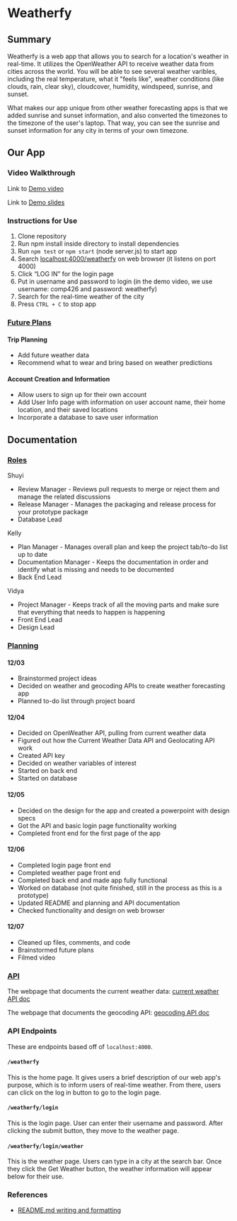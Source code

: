 # Weatherfy

## Summary 

Weatherfy is a web app that allows you to search for a location's weather in real-time. It utilizes the OpenWeather API to receive weather data from cities across the world. You will be able to see several weather varibles, including the real temperature, what it "feels like", weather conditions (like clouds, rain, clear sky), cloudcover, humidity, windspeed, sunrise, and sunset. 

What makes our app unique from other weather forecasting apps is that we added sunrise and sunset information, and also converted the timezones to the timezone of the user's laptop. That way, you can see the sunrise and sunset information for any city in terms of your own timezone.

## Our App

### Video Walkthrough

Link to [Demo video](https://www.youtube.com/watch?v=VICfSfzKCts&ab_channel=VR)

Link to [Demo slides](https://docs.google.com/presentation/d/1chkkYmoA3AEsBfhWS9rWX-g-OBA3enGbO928zLJ4X1s/edit?usp=sharing)

### Instructions for Use

1. Clone repository
2. Run npm install inside directory to install dependencies
3. Run `npm test` or `npm start` (node server.js) to start app
4. Search [localhost:4000/weatherfy](http://localhost:4000/weatherfy) on web browser (it listens on port 4000)
5. Click “LOG IN” for the login page
6. Put in username and password to login (in the demo video, we use username: comp426 and password: weatherfy)
7. Search for the real-time weather of the city
8. Press `CTRL + C` to stop app

### [Future Plans](https://github.com/comp426-2022-fall/a99-team-32/blob/main/docs/futureplans.md)

#### Trip Planning
- Add future weather data
- Recommend what to wear and bring based on weather predictions

#### Account Creation and Information
- Allow users to sign up for their own account
- Add User Info page with information on user account name, their home location, and their saved locations
- Incorporate a database to save user information

## Documentation

### [Roles](https://github.com/comp426-2022-fall/a99-team-32/blob/main/docs/roles.md)

Shuyi  
- Review Manager - Reviews pull requests to merge or reject them and manage the related discussions  
- Release Manager - Manages the packaging and release process for your prototype package  
- Database Lead  

Kelly  
- Plan Manager - Manages overall plan and keep the project tab/to-do list up to date  
- Documentation Manager - Keeps the documentation in order and identify what is missing and needs to be documented  
- Back End Lead  

Vidya  
- Project Manager - Keeps track of all the moving parts and make sure that everything that needs to happen is happening  
- Front End Lead  
- Design Lead  

### [Planning](https://github.com/comp426-2022-fall/a99-team-32/blob/main/docs/planning.md)

#### 12/03
- Brainstormed project ideas
- Decided on weather and geocoding APIs to create weather forecasting app
- Planned to-do list through project board

#### 12/04
- Decided on OpenWeather API, pulling from current weather data
- Figured out how the Current Weather Data API and Geolocating API work
- Created API key
- Decided on weather variables of interest
- Started on back end
- Started on database

#### 12/05
- Decided on the design for the app and created a powerpoint with design specs
- Got the API and basic login page functionality working
- Completed front end for the first page of the app

#### 12/06
- Completed login page front end
- Completed weather page front end
- Completed back end and made app fully functional
- Worked on database (not quite finished, still in the process as this is a prototype)
- Updated README and planning and API documentation
- Checked functionality and design on web browser

#### 12/07
- Cleaned up files, comments, and code
- Brainstormed future plans
- Filmed video

### [API](https://github.com/comp426-2022-fall/a99-team-32/blob/main/docs/api%20documentation.md)

The webpage that documents the current weather data: [current weather API doc](https://openweathermap.org/current)

The webpage that documents the geocoding API: [geocoding API doc](https://openweathermap.org/api/geocoding-api)

### API Endpoints
These are endpoints based off of `localhost:4000`.

#### `/weatherfy`

This is the home page. It gives users a brief description of our web app's purpose, which is to inform users of real-time weather.
From there, users can click on the log in button to go to the login page.

#### `/weatherfy/login`

This is the login page. User can enter their username and password.
After clicking the submit button, they move to the weather page.

#### `/weatherfy/login/weather`

This is the weather page. Users can type in a city at the search bar.
Once they click the Get Weather button, the weather information will appear below for their use.

### References

- [README.md writing and formatting](https://docs.github.com/en/get-started/writing-on-github/getting-started-with-writing-and-formatting-on-github/basic-writing-and-formatting-syntax)
